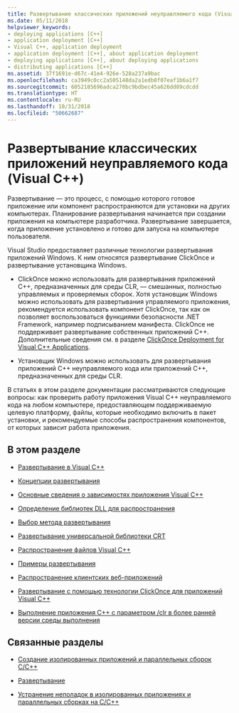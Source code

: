 ```yaml
---
title: Развертывание классических приложений неуправляемого кода (Visual C++)
ms.date: 05/11/2018
helpviewer_keywords:
- deploying applications [C++]
- application deployment [C++]
- Visual C++, application deployment
- application deployment [C++], about application deployment
- deploying applications [C++], about deploying applications
- distributing applications [C++]
ms.assetid: 37f1691e-d67c-41e4-926e-528a237a9bac
ms.openlocfilehash: ca3949c0cc2a505148da2a1edb8f07eaf1b6a1f7
ms.sourcegitcommit: 6052185696adca270bc9bdbec45a626dd89cdcdd
ms.translationtype: HT
ms.contentlocale: ru-RU
ms.lasthandoff: 10/31/2018
ms.locfileid: "50662687"
---
```

# <a name="deploying-native-desktop-applications-visual-c"></a>Развертывание классических приложений неуправляемого кода (Visual C++)

Развертывание — это процесс, с помощью которого готовое приложение или компонент распространяются для установки на других компьютерах. Планирование развертывания начинается при создании приложения на компьютере разработчика. Развертывание завершается, когда приложение установлено и готово для запуска на компьютере пользователя.

Visual Studio предоставляет различные технологии развертывания приложений Windows. К ним относятся развертывание ClickOnce и развертывание установщика Windows.

- ClickOnce можно использовать для развертывания приложений C++, предназначенных для среды CLR, — смешанных, полностью управляемых и проверяемых сборок. Хотя установщик Windows можно использовать для развертывания управляемого приложения, рекомендуется использовать компонент ClickOnce, так как он позволяет воспользоваться функциями безопасности .NET Framework, например подписыванием манифеста. ClickOnce не поддерживает развертывание собственных приложений C++. Дополнительные сведения см. в разделе [ClickOnce Deployment for Visual C++ Applications](../ide/clickonce-deployment-for-visual-cpp-applications.md).

- Установщик Windows можно использовать для развертывания приложений C++ неуправляемого кода или приложений C++, предназначенных для среды CLR.

В статьях в этом разделе документации рассматриваются следующие вопросы: как проверить работу приложения Visual C++ неуправляемого кода на любом компьютере, предоставляющем поддерживаемую целевую платформу, файлы, которые необходимо включить в пакет установки, и рекомендуемые способы распространения компонентов, от которых зависит работа приложения.

## <a name="in-this-section"></a>В этом разделе

- [Развертывание в Visual C++](../ide/deployment-in-visual-cpp.md)

- [Концепции развертывания](../ide/deployment-concepts.md)

- [Основные сведения о зависимостях приложения Visual C++](../ide/understanding-the-dependencies-of-a-visual-cpp-application.md)

- [Определение библиотек DLL для распространения](../ide/determining-which-dlls-to-redistribute.md)

- [Выбор метода развертывания](../ide/choosing-a-deployment-method.md)

- [Развертывание универсальной библиотеки CRT](universal-crt-deployment.md)

- [Распространение файлов Visual C++](../ide/redistributing-visual-cpp-files.md)

- [Примеры развертывания](../ide/deployment-examples.md)

- [Распространение клиентских веб-приложений](../ide/redistributing-web-client-applications.md)

- [Развертывание с помощью технологии ClickOnce для приложений Visual C++](../ide/clickonce-deployment-for-visual-cpp-applications.md)

- [Выполнение приложения C++ с параметром /clr в более ранней версии среды выполнения](../ide/running-a-cpp-clr-application-on-a-previous-runtime-version.md)

## <a name="related-sections"></a>Связанные разделы

- [Создание изолированных приложений и параллельных сборок C/C++](../build/building-c-cpp-isolated-applications-and-side-by-side-assemblies.md)

- [Развертывание](/dotnet/framework/deployment/index)

- [Устранение неполадок в изолированных приложениях и параллельных сборках на C/C++](../build/troubleshooting-c-cpp-isolated-applications-and-side-by-side-assemblies.md)